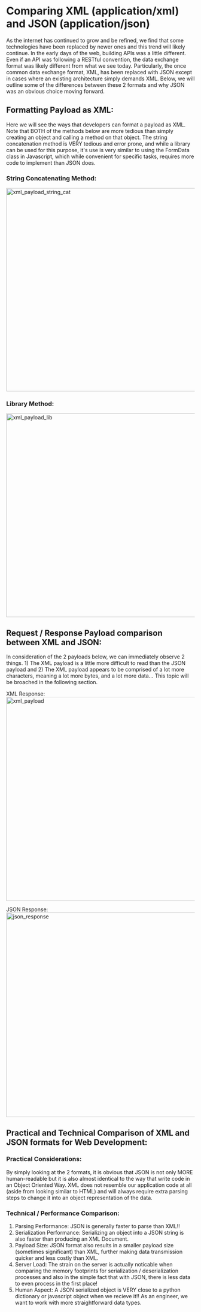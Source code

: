 # Comparing XML (application/xml) and JSON (application/json)

As the internet has continued to grow and be refined, we find that some technologies have been replaced by newer ones and this trend will likely continue. In the early days of the web, building APIs was a little different. Even if an API was following a RESTful convention, the data exchange format was likely different from what we see today. Particularly, the once common data exchange format, XML, has been replaced with JSON except in cases where an existing architecture simply demands XML. Below, we will outline some of the differences between these 2 formats and why JSON was an obvious choice moving forward.

## Formatting Payload as XML:
Here we will see the ways that developers can format a payload as XML. Note that BOTH of the methods below are more tedious than simply creating an object and calling a method on that object. The string concatenation method is VERY tedious and error prone, and while a library can be used for this purpose, it's use is very similar to using the FormData class in Javascript, which while convenient for specific tasks, requires more code to implement than JSON does.

### String Concatenating Method:
<img width="543" alt="xml_payload_string_cat" src="https://github.com/crespohector/System-Design-Lecture-In-Mod-7/assets/107947798/bae9a451-195e-4e2e-bc3f-0f0101fc4f6f">

### Library Method:
<img width="544" alt="xml_payload_lib" src="https://github.com/crespohector/System-Design-Lecture-In-Mod-7/assets/107947798/4aa65ae4-1f59-485e-a23c-c923229e5a40">

## Request / Response Payload comparison between XML and JSON:
In consideration of the 2 payloads below, we can immediately observe 2 things. 1) The XML payload is a little more difficult to read than the JSON payload and  2) The XML payload appears to be comprised of a lot more characters, meaning a lot more bytes, and a lot more data... This topic will be broached in the following section.

XML Response:</br>
<img width="545" alt="xml_payload" src="https://github.com/crespohector/System-Design-Lecture-In-Mod-7/assets/107947798/7e961df7-807c-4faa-9349-29f3669a4704">

JSON Response:</br>
<img width="546" alt="json_response" src="https://github.com/crespohector/System-Design-Lecture-In-Mod-7/assets/107947798/b36ac857-cf33-4e9b-a5f6-88bfabb5d3b5">

## Practical and Technical Comparison of XML and JSON formats for Web Development:

### Practical Considerations:
By simply looking at the 2 formats, it is obvious that JSON is not only MORE human-readable but it is also almost identical to the way that write code in an Object Oriented Way. XML does not resemble our application code at all (aside from looking similar to HTML) and will always require extra parsing steps to change it into an object representation of the data.

### Technical / Performance Comparison:

1. Parsing Performance: JSON is generally faster to parse than XML!!
2. Serialization Performance: Serializing an object into a JSON string is also faster than producing an XML Document.
3. Payload Size: JSON format also results in a smaller payload size (sometimes significant) than XML, further making data transmission quicker and less costly than XML.
4. Server Load: The strain on the server is actually noticable when comparing the memory footprints for serialization / deserialization processes and also in the simple fact that with JSON, there is less data to even process in the first place!
5. Human Aspect: A JSON serialized object is VERY close to a python dictionary or javascript object when we recieve it!! As an engineer, we want to work with more straightforward data types.
